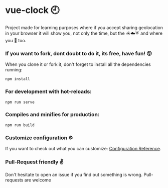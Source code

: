 # vue-clock :clock9:

Project made for learning purposes where if you accept sharing geolocation in your browser it will show you, not only the time, but the :sunny::cloud::umbrella: and where you :house_with_garden: too.

### If you want to fork, dont doubt to do it, its free, have fun! :stuck_out_tongue_winking_eye:

When you clone it or fork it, don't forget to install all the dependencies running:

```
npm install
```

### For development with hot-reloads:

```
npm run serve
```

### Compiles and minifies for production:

```
npm run build
```

### Customize configuration ⚙️

If you want to check out what you can customize: [Configuration Reference](https://cli.vuejs.org/config/).

### Pull-Request friendly :v:

Don't hesitate to open an issue if you find out something is wrong. Pull-requests are welcome
